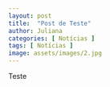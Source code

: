 ```yaml
---
layout: post
title:  "Post de Teste"
author: Juliana
categories: [ Notícias ]
tags: [ Notícias ]
image: assets/images/2.jpg
---
```


Teste

